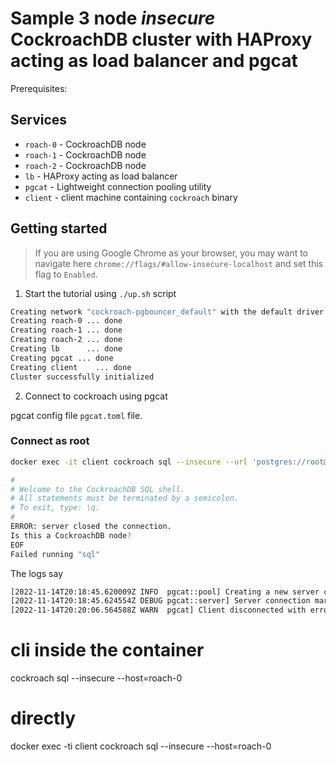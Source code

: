# Sample 3 node *insecure* CockroachDB cluster with HAProxy acting as load balancer and pgcat

Prerequisites:

## Services
* `roach-0` - CockroachDB node
* `roach-1` - CockroachDB node
* `roach-2` - CockroachDB node
* `lb` - HAProxy acting as load balancer
* `pgcat` - Lightweight connection pooling utility
* `client` - client machine containing `cockroach` binary

## Getting started
>If you are using Google Chrome as your browser, you may want to navigate here `chrome://flags/#allow-insecure-localhost` and set this flag to `Enabled`.

1. Start the tutorial using `./up.sh` script

```bash
Creating network "cockroach-pgbouncer_default" with the default driver
Creating roach-0 ... done
Creating roach-1 ... done
Creating roach-2 ... done
Creating lb      ... done
Creating pgcat ... done
Creating client    ... done
Cluster successfully initialized
```

2. Connect to cockroach using pgcat

pgcat config file `pgcat.toml` file.

### Connect as root

```bash
docker exec -it client cockroach sql --insecure --url 'postgres://root@pgcat:6432?sslmode=disable'
```

```bash
#
# Welcome to the CockroachDB SQL shell.
# All statements must be terminated by a semicolon.
# To exit, type: \q.
#
ERROR: server closed the connection.
Is this a CockroachDB node?
EOF
Failed running "sql"
```

The logs say

```bash
[2022-11-14T20:18:45.620009Z INFO  pgcat::pool] Creating a new server connection Address { id: 3, host: "lb", port: 26257, shard: 1, database: "defaultdb", role: Replica, replica_number: 0, address_index: 1, username: "root", pool_name: "postgres" }
[2022-11-14T20:18:45.624554Z DEBUG pgcat::server] Server connection marked for clean up
[2022-11-14T20:20:06.564588Z WARN  pgcat] Client disconnected with error ClientError
```

# cli inside the container
cockroach sql --insecure --host=roach-0

# directly
docker exec -ti client cockroach sql --insecure --host=roach-0
```
